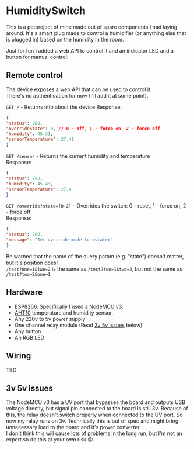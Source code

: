 # HumiditySwitch

This is a petproject of mine made out of spare components I had laying around.
It's a smart plug made to control a humidifier (or anything else that is plugged in) based on the humidity in the room.

Just for fun I added a web API to control it and an indicator LED and a button for manual control.

## Remote control

The device exposes a web API that can be used to control it.  
There's no authentication for now (I'll add it at some point).  

`GET /` - Returns info about the device
Response:
```json
{
"status": 200,
"overrideState": 0, // 0 - off, 1 - force on, 2 - force off
"humidity": 45.31,
"sensorTemperature": 27.41
}
```

`GET /sensor` - Returns the current humidity and temperature  
Response:
```json
{
"status": 200,
"humidity": 45.43,
"sensorTemperature": 27.4
}
```

`GET /override?state=[0-2]` - Overrides the switch: 0 - reset, 1 - force on, 2 - force off  
Response:
```json
{
"status": 200,
"message": "Set override mode to <state>"
}
```

Be warned that the name of the query param (e.g. "state") doesn't matter, but it's position does!  
`/test?one=1&two=2` is the same as `/test?two=1&two=2`, but not the same as `/test?two=2&one=1`

## Hardware

- [ESP8266](https://en.wikipedia.org/wiki/ESP8266). Specifically I used a [NodeMCU v3](https://www.nodemcu.com/index_en.html).
- [AHT10](https://esphome.io/components/sensor/aht10.html) temperature and humidity sensor.
- Any 220v to 5v power supply
- One channel relay module (Read [3v 5v issues](#3v-5v-issues) below)
- Any button
- An RGB LED

## Wiring

TBD

## 3v 5v issues

The NodeMCU v3 has a UV port that bypasses the board and outputs USB voltage directly, but signal pin connected to the board is still 3v.
Because of this, the relay doesn't switch properly when connected to the UV port.
So now my relay runs on 3v. Technically this is out of spec and might bring unnecessary load to the board and it's power converter.  
I don't think this will cause lots of problems in the long run, but I'm not an expert so do this at your own risk 😉
